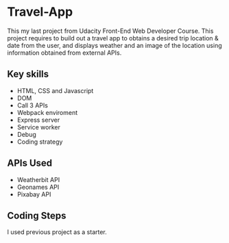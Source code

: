 # Travel-App
This my last project from Udacity Front-End Web Developer Course. This project requires to build out a travel app to obtains a desired trip location & date from the user, and displays weather and an image of the location using information obtained from external APIs. 

## Key skills
- HTML, CSS and Javascript
- DOM
- Call 3 APIs
- Webpack enviroment
- Express server
- Service worker
- Debug
- Coding strategy 

## APIs Used
- Weatherbit API
- Geonames API
- Pixabay API 

## Coding Steps
I used previous project as a starter.  
